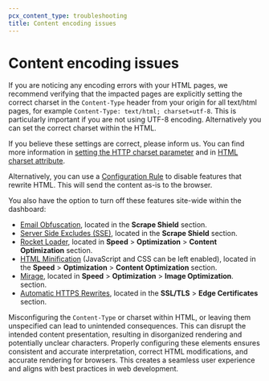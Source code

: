 ```yaml
---
pcx_content_type: troubleshooting
title: Content encoding issues
---
```


# Content encoding issues

If you are noticing any encoding errors with your HTML pages, we recommend verifying that the impacted pages are explicitly setting the correct charset in the `Content-Type` header from your origin for all text/html pages, for example `Content-Type: text/html; charset=utf-8`. This is particularly important if you are not using UTF-8 encoding. Alternatively you can set the correct charset within the HTML.

If you believe these settings are correct, please inform us. You can find more information in [setting the HTTP charset parameter](https://www.w3.org/International/articles/http-charset/index) and in [HTML charset attribute](https://www.w3schools.com/tags/att_meta_charset.asp).

Alternatively, you can use a [Configuration Rule](/rules/configuration-rules/) to disable features that rewrite HTML. This will send the content as-is to the browser.

You also have the option to turn off these features site-wide within the dashboard:

* [Email Obfuscation](/waf/tools/scrape-shield/email-address-obfuscation/), located in the **Scrape Shield** section.
* [Server Side Excludes (SSE)](/waf/tools/scrape-shield/server-side-excludes/), located in the **Scrape Shield** section.
* [Rocket Loader](/speed/optimization/content/rocket-loader/), located in **Speed** > **Optimization** > **Content Optimization** section.
* [HTML Minification](/speed/optimization/content/auto-minify/) (JavaScript and CSS can be left enabled), located in the **Speed** > **Optimization** > **Content Optimization** section.
* [Mirage](/speed/optimization/images/mirage/#cloudflare-mirage), located in **Speed** > **Optimization** > **Image Optimization**. section.
* [Automatic HTTPS Rewrites](/ssl/edge-certificates/additional-options/automatic-https-rewrites/), located in the **SSL/TLS** > **Edge Certificates** section.

Misconfiguring the `Content-Type` or charset within HTML, or leaving them unspecified can lead to unintended consequences. This can disrupt the intended content presentation, resulting in disorganized rendering and potentially unclear characters. Properly configuring these elements ensures consistent and accurate interpretation, correct HTML modifications, and accurate rendering for browsers. This creates a seamless user experience and aligns with best practices in web development.
